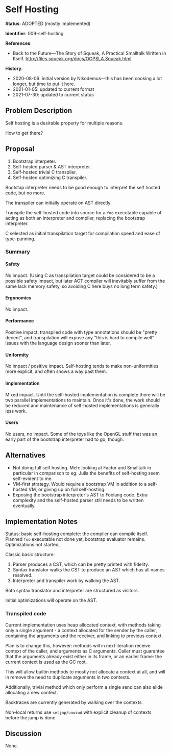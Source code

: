 # Self Hosting

**Status**: ADOPTED (mostly implemented)

**Identifier**: 009-self-hosting

**References**:
- Back to the Future&mdash;The Story of Squeak, A Practical Smalltalk Written in
  Itself. http://files.squeak.org/docs/OOPSLA.Squeak.html

**History**:
- 2020-08-06: initial version by Nikodemus&mdash;this has been cooking
  a lot longer, but time to put it here.
- 2021-01-05: updated to current format
- 2021-07-30: updated to current status

## Problem Description

Self hosting is a desirable property for multiple reasons.

How to get there?

## Proposal

1. Bootstrap interpeter.
2. Self-hosted parser & AST interpreter.
3. Self-hosted trivial C transpiler.
4. Self-hosted optimizing C transpiler.

Bootstap interpreter needs to be good enough to interpret the self hosted code,
but no more.

The transpiler can initially operate on AST directly.

Transpile the self-hosted code into source for a `foo` executable capable of
acting as both an interpreter and compiler, replacing the bootstrap interpreter.

C selected as initial transpilation target for compilation speed and ease of
type-punning.

### Summary

#### Safety

No impact. (Using C as transpilation target could be considered to be a possible
safety impact, but later AOT compiler will inevitably suffer from the same lack
memory safety, so avoiding C here buys no long term safety.)

#### Ergonomics

No impact.

#### Performance

Positive impact: transpiled code with type annotations should be "pretty
decent", and transpilation will expose any "this is hard to compile well"
issues with the language design sooner than later.

#### Uniformity

No impact / positive impact. Self-hosting tends to make non-uniformities more
explicit, and often shows a way past them.

#### Implementation

Mixed impact. Until the self-hosted implementation is complete there will be two
parallel implementations to maintain. Once it's done, the work should be reduced
and maintenance of self-hosted implementations is generally less work.

#### Users

No users, no impact. Some of the toys like the OpenGL stuff that was an early part of
the bootstrap interpreter had to go, though.

## Alternatives

- Not doing full self hosting. Meh: looking at Factor and Smalltalk in
  particular in comparison to eg. Julia the benefits of self-hosting seem
  self-evident to me.
- VM-first strategy. Would require a bootstrap VM in addition to a self-hosted
  VM, or giving up on full self-hosting.
- Exposing the bootstrap interpreter's AST to Foolang code. Extra complexity
  and the self-hosted parser still needs to be written eventually.

## Implementation Notes

Status: basic self-hosting complete: the compiler can compile itself. Planned
`foo` executable not done yet, bootstrap evaluator remains. Optimizations not
started,

Classic basic structure:

1. Parser produces a CST, which can be pretty printed with fidelity.
2. Syntax translator walks the CST to produce an AST which has all names resolved.
3. Interpreter and transpiler work by walking the AST.

Both syntax translator and interpreter are structured as visitors.

Initial optimizations will operate on the AST.

### Transpiled code

Current implementation uses heap allocated context, with methods taking
only a single argument - a context allocated for the sender by the caller,
containing the arguments and the receiver, and linking to previous context.

Plan is to change this, however: methods will in next iteration receive context
of the caller, and arguments as C arguments. Caller must guarantee that the
arguments already exist either in its frame, or an earlier frame: the current
context is used as the GC root.

This will allow builtin methods to mostly not allocate a context at all,
and will in remove the need to duplicate arguments in two contexts.

Additionally, trivial method which only perform a single send can also elide
allocating a new context.

Backtraces are currently generated by walking over the contexts.

Non-local returns use `setjmp/unwind` with explicit cleanup of contexts
before the jump is done.

## Discussion

None.
